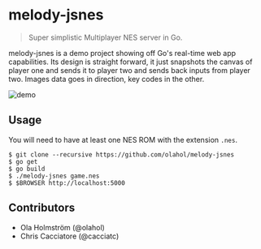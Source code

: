 # melody-jsnes

> Super simplistic Multiplayer NES server in Go.

melody-jsnes is a demo project showing off Go's real-time web app
capabilities. Its design is straight forward, it just snapshots the
canvas of player one and sends it to player two and sends back inputs
from player two. Images data goes in direction, key codes in the other.

![demo](https://cdn.rawgit.com/olahol/melody-jsnes/master/demo.gif "Me playing a perfectly legal version of Contra with my friends")

## Usage

You will need to have at least one NES ROM with the extension `.nes`.

    $ git clone --recursive https://github.com/olahol/melody-jsnes
    $ go get
    $ go build
    $ ./melody-jsnes game.nes
    $ $BROWSER http://localhost:5000

## Contributors

* Ola Holmström (@olahol)
* Chris Cacciatore (@cacciatc)
